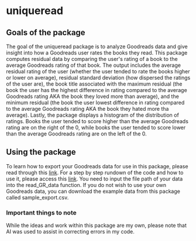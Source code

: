 # uniqueread

## Goals of the package
The goal of the uniqueread package is to analyze Goodreads data and give insight into how a Goodreads user rates the books they read. This package computes residual data by comparing the user's rating of a book to the average Goodreads rating of that book.  The output includes the average residual rating of the user (whether the user tended to rate the books higher or lower on average),  residual standard deviation (how dispersed the ratings of the user are), the book title associated with the maximum residual (the book the user has the highest difference in rating compared to the average Goodreads rating AKA the book they loved more than average), and the minimum residual (the book the user lowest difference in rating compared to the average Goodreads rating AKA the book they hated more tha average). Lastly, the package displays a histogram of the distribution of ratings. Books the user tended to score higher than the average Goodreads rating are on the right of the 0, while books the user tended to score lower than the average Goodreads rating are on the left of the 0.

## Using the package
To learn how to export your Goodreads data for use in this package, please read through this [link](https://help.goodreads.com/s/article/How-do-I-import-or-export-my-books-1553870934590). For a step by step rundown of the code and how to use it, please access this [link](https://rpubs.com/christilly/1301939). You need to input the file path of your data into the read_GR_data function. If you do not wish to use your own Goodreads data, you can download the example data from this package called sample_export.csv. 

### Important things to note
While the ideas and work within this package are my own, please note that AI was used to assist in correcting errors in my code. 
